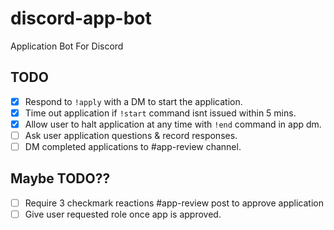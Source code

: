 # discord-app-bot
Application Bot For Discord

## TODO

- [x] Respond to `!apply` with a DM to start the application.
- [x] Time out application if `!start` command isnt issued within 5 mins.
- [x] Allow user to halt application at any time with `!end` command in app dm.
- [ ] Ask user application questions & record responses.
- [ ] DM completed applications to #app-review channel.

## Maybe TODO??
- [ ] Require 3 checkmark reactions #app-review post to approve application
- [ ] Give user requested role once app is approved.
